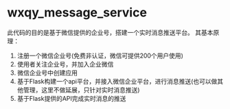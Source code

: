 # wxqy_message_service
此代码的目的是基于微信提供的企业号，搭建一个实时消息推送平台。
其基本原理：
1. 注册一个微信企业号(免费非认证，微信可提供200个用户使用)
2. 使用者关注企业号，并加入企业微信
3. 微信企业号中创建应用
4. 基于Flask构建一个api平台，并接入微信企业平台，进行消息推送(也可以做其他管理，这里不做延展，只针对实时消息推送)
5. 基于Flask提供的API完成实时消息的推送




